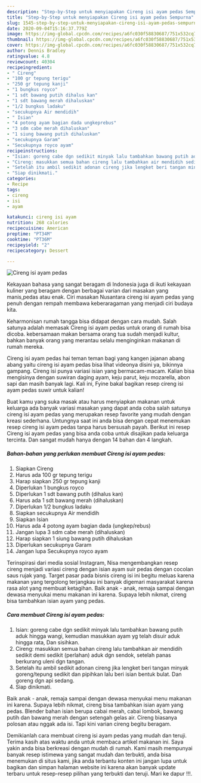 ```yaml
---
description: "Step-by-Step untuk menyiapakan Cireng isi ayam pedas Sempurna"
title: "Step-by-Step untuk menyiapakan Cireng isi ayam pedas Sempurna"
slug: 1545-step-by-step-untuk-menyiapakan-cireng-isi-ayam-pedas-sempurna
date: 2020-09-04T15:16:37.779Z
image: https://img-global.cpcdn.com/recipes/a6fc030f58830687/751x532cq70/cireng-isi-ayam-pedas-foto-resep-utama.jpg
thumbnail: https://img-global.cpcdn.com/recipes/a6fc030f58830687/751x532cq70/cireng-isi-ayam-pedas-foto-resep-utama.jpg
cover: https://img-global.cpcdn.com/recipes/a6fc030f58830687/751x532cq70/cireng-isi-ayam-pedas-foto-resep-utama.jpg
author: Dennis Bradley
ratingvalue: 4.8
reviewcount: 40304
recipeingredient:
- " Cireng"
- "100 gr tepung terigu"
- "250 gr tepung kanji"
- "1 bungkus royco"
- "1 sdt bawang putih dihalus kan"
- "1 sdt bawang merah dihaluskan"
- "1/2 bungkus ladaku"
- "secukupnya Air mendidih"
- " Isian"
- "4 potong ayam bagian dada ungkeprebus"
- "3 sdm cabe merah dihaluskan"
- "1 siung bawang putih dihaluskan"
- "secukupnya Garam"
- "Secukupnya royco ayam"
recipeinstructions:
- "Isian: goreng cabe dgn sedikit minyak lalu tambahkan bawang putih aduk hingga wangi, kemudian masukkan ayam yg telah disuir aduk hingga rata, Dan sisihkan."
- "Cireng: masukkan semua bahan cireng lalu tambahkan air mendidih sedikit demi sedikit (perlahan) aduk dgn sendok, setelah panas berkurang uleni dgn tangan."
- "Setelah itu ambil sedikit adonan cireng jika lengket beri tangan minyak goreng/tepung sedikit dan pipihkan lalu beri isian bentuk bulat. Dan goreng dgn api sedang."
- "Siap dinikmati."
categories:
- Recipe
tags:
- cireng
- isi
- ayam

katakunci: cireng isi ayam 
nutrition: 268 calories
recipecuisine: American
preptime: "PT34M"
cooktime: "PT36M"
recipeyield: "2"
recipecategory: Dessert

---
```



![Cireng isi ayam pedas](https://img-global.cpcdn.com/recipes/a6fc030f58830687/751x532cq70/cireng-isi-ayam-pedas-foto-resep-utama.jpg)

Kekayaan bahasa yang sangat beragam di Indonesia juga di ikuti kekayaan kuliner yang beragam dengan berbagai varian dari masakan yang manis,pedas atau enak. Ciri masakan Nusantara cireng isi ayam pedas yang penuh dengan rempah membawa keberaragaman yang menjadi ciri budaya kita.


Keharmonisan rumah tangga bisa didapat dengan cara mudah. Salah satunya adalah memasak Cireng isi ayam pedas untuk orang di rumah bisa dicoba. kebersamaan makan bersama orang tua sudah menjadi kultur, bahkan banyak orang yang merantau selalu menginginkan makanan di rumah mereka.

Cireng isi ayam pedas hai teman teman bagi yang kangen jajanan abang abang yaitu cireng isi ayam pedas bisa lihat videonya disini ya, bikinnya gampang. Cireng isi punya variasi isian yang bermacam-macam. Kalian bisa mengisinya dengan suwiran daging ayam, keju parut, keju mozarella, abon sapi dan masih banyak lagi. Kali ini, Fyine bakal bagikan resep cireng isi ayam pedas suwir untuk kalian!

Buat kamu yang suka masak atau harus menyiapkan makanan untuk keluarga ada banyak variasi masakan yang dapat anda coba salah satunya cireng isi ayam pedas yang merupakan resep favorite yang mudah dengan kreasi sederhana. Untungnya saat ini anda bisa dengan cepat menemukan resep cireng isi ayam pedas tanpa harus bersusah payah.
Berikut ini resep Cireng isi ayam pedas yang bisa anda coba untuk disajikan pada keluarga tercinta. Dan sangat mudah hanya dengan 14 bahan dan 4 langkah.


<!--inarticleads1-->

##### Bahan-bahan yang perlukan membuat Cireng isi ayam pedas:

1. Siapkan  Cireng
1. Harus ada 100 gr tepung terigu
1. Harap siapkan 250 gr tepung kanji
1. Diperlukan 1 bungkus royco
1. Diperlukan 1 sdt bawang putih (dihalus kan)
1. Harus ada 1 sdt bawang merah (dihaluskan)
1. Diperlukan 1/2 bungkus ladaku
1. Siapkan secukupnya Air mendidih
1. Siapkan  Isian
1. Harus ada 4 potong ayam bagian dada (ungkep/rebus)
1. Jangan lupa 3 sdm cabe merah (dihaluskan)
1. Harap siapkan 1 siung bawang putih dihaluskan
1. Diperlukan secukupnya Garam
1. Jangan lupa Secukupnya royco ayam


Terinspirasi dari media sosial Instagram, Nisa mengembangkan resep cireng menjadi variasi cireng dengan isian ayam suir pedas dengan cocolan saus rujak yang. Target pasar pada bisnis cireng isi ini begitu meluas karena makanan yang tergolong terjangkau ini banyak digemari masyarakat karena rasa alot yang membuat ketagihan. Baik anak - anak, remaja sampai dengan dewasa menyukai menu makanan ini karena. Supaya lebih nikmat, cireng bisa tambahkan isian ayam yang pedas. 

<!--inarticleads2-->

##### Cara membuat  Cireng isi ayam pedas:

1. Isian: goreng cabe dgn sedikit minyak lalu tambahkan bawang putih aduk hingga wangi, kemudian masukkan ayam yg telah disuir aduk hingga rata, Dan sisihkan.
1. Cireng: masukkan semua bahan cireng lalu tambahkan air mendidih sedikit demi sedikit (perlahan) aduk dgn sendok, setelah panas berkurang uleni dgn tangan.
1. Setelah itu ambil sedikit adonan cireng jika lengket beri tangan minyak goreng/tepung sedikit dan pipihkan lalu beri isian bentuk bulat. Dan goreng dgn api sedang.
1. Siap dinikmati.


Baik anak - anak, remaja sampai dengan dewasa menyukai menu makanan ini karena. Supaya lebih nikmat, cireng bisa tambahkan isian ayam yang pedas. Blender bahan isian berupa cabai merah, cabai lombok, bawang putih dan bawang merah dengan setengah gelas air. Cireng biasanya polosan atau nggak ada isi. Tapi kini varian cireng begitu beragam. 

Demikianlah cara membuat cireng isi ayam pedas yang mudah dan teruji. Terima kasih atas waktu anda untuk membaca artikel makanan ini. Saya yakin anda bisa berkreasi dengan mudah di rumah. Kami masih mempunyai banyak resep istimewa yang sangat mudah dan terbukti, anda bisa menemukan di situs kami, jika anda terbantu konten ini jangan lupa untuk bagikan dan simpan halaman website ini karena akan banyak update terbaru untuk resep-resep pilihan yang terbukti dan teruji. Mari ke dapur !!!. 
